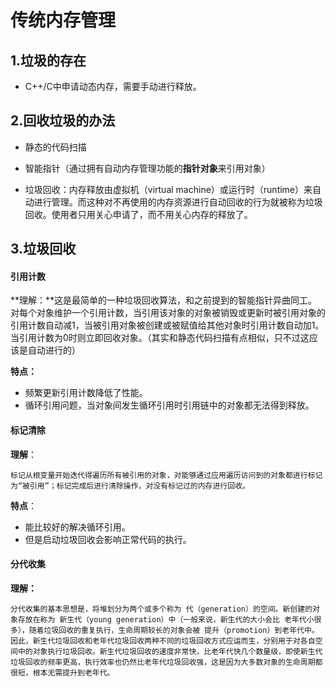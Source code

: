 # 传统内存管理

## 1.垃圾的存在

* C++/C中申请动态内存，需要手动进行释放。


## 2.回收垃圾的办法

* 静态的代码扫描
* 智能指针（通过拥有自动内存管理功能的**指针对象**来引用对象）

* 垃圾回收：内存释放由虚拟机（virtual machine）或运行时（runtime）来自动进行管理。而这种对不再使用的内存资源进行自动回收的行为就被称为垃圾回收。使用者只用关心申请了，而不用关心内存的释放了。


## 3.垃圾回收

#### 引用计数

**理解：**这是最简单的一种垃圾回收算法，和之前提到的智能指针异曲同工。对每个对象维护一个引用计数，当引用该对象的对象被销毁或更新时被引用对象的引用计数自动减1，当被引用对象被创建或被赋值给其他对象时引用计数自动加1。当引用计数为0时则立即回收对象。（其实和静态代码扫描有点相似，只不过这应该是自动进行的）

**特点：**

* 频繁更新引用计数降低了性能。
* 循环引用问题，当对象间发生循环引用时引用链中的对象都无法得到释放。


#### 标记清除

**理解**：

    标记从根变量开始迭代得遍历所有被引用的对象，对能够通过应用遍历访问到的对象都进行标记为“被引用”；标记完成后进行清除操作，对没有标记过的内存进行回收。

**特点**：

* 能比较好的解决循环引用。
* 但是启动垃圾回收会影响正常代码的执行。


#### 分代收集

**理解：**

    分代收集的基本思想是，将堆划分为两个或多个称为 代（generation）的空间。新创建的对象存放在称为 新生代（young generation）中（一般来说，新生代的大小会比 老年代小很多），随着垃圾回收的重复执行，生命周期较长的对象会被 提升（promotion）到老年代中。因此，新生代垃圾回收和老年代垃圾回收两种不同的垃圾回收方式应运而生，分别用于对各自空间中的对象执行垃圾回收。新生代垃圾回收的速度非常快，比老年代快几个数量级，即使新生代垃圾回收的频率更高，执行效率也仍然比老年代垃圾回收强，这是因为大多数对象的生命周期都很短，根本无需提升到老年代。


##
